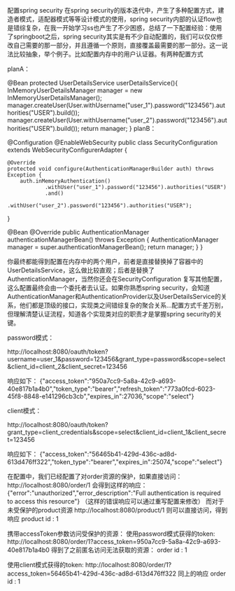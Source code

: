 配置spring security
在spring security的版本迭代中，产生了多种配置方式，建造者模式，适配器模式等等设计模式的使用，spring security内部的认证flow也是错综复杂，在我一开始学习ss也产生了不少困惑，总结了一下配置经验：使用了springboot之后，spring security其实是有不少自动配置的，我们可以仅仅修改自己需要的那一部分，并且遵循一个原则，直接覆盖最需要的那一部分。这一说法比较抽象，举个例子。比如配置内存中的用户认证器。有两种配置方式

planA：

@Bean
protected UserDetailsService userDetailsService(){
    InMemoryUserDetailsManager manager = new InMemoryUserDetailsManager();
    manager.createUser(User.withUsername("user_1").password("123456").authorities("USER").build());
    manager.createUser(User.withUsername("user_2").password("123456").authorities("USER").build());
    return manager;
}
planB：

@Configuration
@EnableWebSecurity
public class SecurityConfiguration extends WebSecurityConfigurerAdapter {

    @Override
    protected void configure(AuthenticationManagerBuilder auth) throws Exception {
        auth.inMemoryAuthentication()
                .withUser("user_1").password("123456").authorities("USER")
                .and()
                .withUser("user_2").password("123456").authorities("USER");
   }

   @Bean
   @Override
   public AuthenticationManager authenticationManagerBean() throws Exception {
       AuthenticationManager manager = super.authenticationManagerBean();
        return manager;
    }
}

你最终都能得到配置在内存中的两个用户，前者是直接替换掉了容器中的UserDetailsService，这么做比较直观；后者是替换了AuthenticationManager，当然你还会在SecurityConfiguration 复写其他配置，这么配置最终会由一个委托者去认证。如果你熟悉spring security，会知道AuthenticationManager和AuthenticationProvider以及UserDetailsService的关系，他们都是顶级的接口，实现类之间错综复杂的聚合关系…配置方式千差万别，但理解清楚认证流程，知道各个实现类对应的职责才是掌握spring security的关键。



password模式：

http://localhost:8080/oauth/token?username=user_1&password=123456&grant_type=password&scope=select&client_id=client_2&client_secret=123456

响应如下： 
{"access_token":"950a7cc9-5a8a-42c9-a693-40e817b1a4b0","token_type":"bearer","refresh_token":"773a0fcd-6023-45f8-8848-e141296cb3cb","expires_in":27036,"scope":"select"}

client模式：

http://localhost:8080/oauth/token?grant_type=client_credentials&scope=select&client_id=client_1&client_secret=123456

响应如下： 
{"access_token":"56465b41-429d-436c-ad8d-613d476ff322","token_type":"bearer","expires_in":25074,"scope":"select"}

在配置中，我们已经配置了对order资源的保护，如果直接访问： 
http://localhost:8080/order/1 
会得到这样的响应： 
{"error":"unauthorized","error_description":"Full authentication is required to access this resource"} 
（这样的错误响应可以通过重写配置来修改） 
而对于未受保护的product资源 
http://localhost:8080/product/1 
则可以直接访问，得到响应 
product id : 1

携带accessToken参数访问受保护的资源： 
使用password模式获得的token: 
http://localhost:8080/order/1?access_token=950a7cc9-5a8a-42c9-a693-40e817b1a4b0 
得到了之前匿名访问无法获取的资源： 
order id : 1

使用client模式获得的token: 
http://localhost:8080/order/1?access_token=56465b41-429d-436c-ad8d-613d476ff322 
同上的响应 
order id : 1



